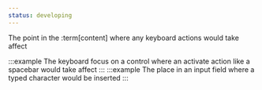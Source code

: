 ```yaml
---
status: developing
---
```


The point in the :term[content] where any keyboard actions would take affect

:::example
The keyboard focus on a control where an activate action like a spacebar would take affect
:::
:::example
The place in an input field where a typed character would be inserted
:::
